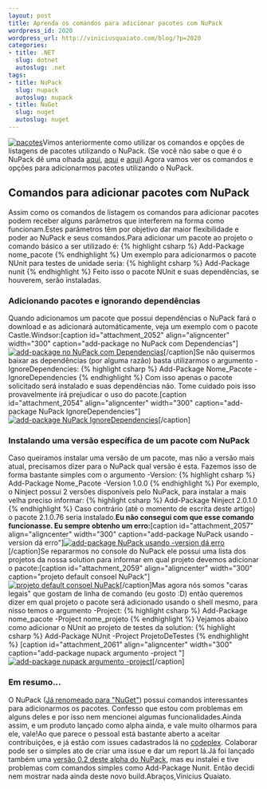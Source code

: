 ```yaml
--- 
layout: post
title: Aprenda os comandos para adicionar pacotes com NuPack
wordpress_id: 2020
wordpress_url: http://viniciusquaiato.com/blog/?p=2020
categories: 
- title: .NET
  slug: dotnet
  autoslug: .net
tags: 
- title: NuPack
  slug: nupack
  autoslug: nupack
- title: NuGet
  slug: nuget
  autoslug: nuget
---
```

[![](http://viniciusquaiato.com/blog/wp-content/uploads/2010/11/pacotes-150x150.jpg "pacotes")](http://viniciusquaiato.com/blog/wp-content/uploads/2010/11/pacotes.jpg)Vimos anteriormente como utilizar os comandos e opções de listagens de pacotes utilizando o NuPack. (Se você não sabe o que é o NuPack dê uma olhada [aqui](http://viniciusquaiato.com/blog/aprenda-os-comandos-de-listagem-do-nupack/), [aqui](http://viniciusquaiato.com/blog/nupack-uma-das-melhores-invencoes-da-microsoft/) e [aqui](http://unplugged.giggio.net/unplugged/post/NuPack-porque-voce-deveria-se-importar.aspx)).Agora vamos ver os comandos e opções para adicionarmos pacotes utilizando o NuPack.

## Comandos para adicionar pacotes com NuPack
Assim como os comandos de listagem os comandos para adicionar pacotes podem receber alguns parâmetros que interferem na forma como funcionam.Estes parâmetros têm por objetivo dar maior flexibilidade e poder ao NuPack e seus comandos.Para adicionar um pacote ao projeto o comando básico a ser utilizado é: 
{% highlight csharp %}
Add-Package nome_pacote
{% endhighlight %}
Um exemplo para adicionarmos o pacote NUnit para testes de unidade seria:
{% highlight csharp %}
Add-Package nunit
{% endhighlight %}
Feito isso o pacote NUnit e suas dependências, se houverem, serão instaladas.

### Adicionando pacotes e ignorando dependências
Quando adicionamos um pacote que possui dependências o NuPack fará o download e as adicionará automáticamente, veja um exemplo com o pacote Castle.Windsor:[caption id="attachment_2052" align="aligncenter" width="300" caption="add-package no NuPack com Dependencias"][![add-package no NuPack com Dependencias](http://viniciusquaiato.com/blog/wp-content/uploads/2010/11/add-package_nupack_com_dependencias-300x129.png "add-package no NuPack com Dependencias")](http://viniciusquaiato.com/blog/wp-content/uploads/2010/11/add-package_nupack_com_dependencias.png)[/caption]Se não quisermos baixar as dependências (por alguma razão) basta utilizarmos o argumento -IgnoreDependencies:
{% highlight csharp %}
Add-Package Nome_Pacote -IgnoreDependencies
{% endhighlight %}
Com isso apenas o pacote solicitado será instalado e suas dependências não. Tome cuidado pois isso provavelmente irá prejudicar o uso do pacote.[caption id="attachment_2054" align="aligncenter" width="300" caption="add-package NuPack IgnoreDependencies"][![add-package NuPack IgnoreDependencies](http://viniciusquaiato.com/blog/wp-content/uploads/2010/11/add-package__nupack_ignoredependencies-300x129.png "add-package NuPack IgnoreDependencies")](http://viniciusquaiato.com/blog/wp-content/uploads/2010/11/add-package__nupack_ignoredependencies.png)[/caption]

### Instalando uma versão específica de um pacote com NuPack
Caso queiramos instalar uma versão de um pacote, mas não a versão mais atual, precisamos dizer para o NuPack qual versão é esta. Fazemos isso de forma bastante simples com o argumento -Version:
{% highlight csharp %}
Add-Package Nome_Pacote -Version 1.0.0
{% endhighlight %}
Por exemplo, o Ninject possui 2 versões disponíveis pelo NuPack, para instalar a mais velha preciso informar:
{% highlight csharp %}
Add-Package Ninject 2.0.1.0
{% endhighlight %}
Caso contrário (até o momento de escrita deste artigo) o pacote 2.1.0.76 seria instalado.**Eu não consegui com que esse comando funcionasse. Eu sempre obtenho um erro:**[caption id="attachment_2057" align="aligncenter" width="300" caption="add-package NuPack usando -version dá erro"][![add-package NuPack usando -version dá erro](http://viniciusquaiato.com/blog/wp-content/uploads/2010/11/add-package_nupack_-version_error-300x76.png "add-package NuPack usando -version dá erro")](http://viniciusquaiato.com/blog/wp-content/uploads/2010/11/add-package_nupack_-version_error.png)[/caption]Se repararmos no console do NuPack ele possui uma lista dos projetos da nossa solution para informar em qual projeto devemos adicionar o pacote:[caption id="attachment_2059" align="aligncenter" width="300" caption="projeto default consoel NuPack"][![projeto default consoel NuPack](http://viniciusquaiato.com/blog/wp-content/uploads/2010/11/projeto_default-300x115.png "projeto default consoel NuPack")](http://viniciusquaiato.com/blog/wp-content/uploads/2010/11/projeto_default.png)[/caption]Mas agora nós somos "caras legais" que gostam de linha de comando (eu gosto :D) então queremos dizer em qual projeto o pacote será adicionado usando o shell mesmo, para nisso temos o argumento -Project:
{% highlight csharp %}
Add-Package nome_pacote -Project nome_projeto
{% endhighlight %}
Vejamos abaixo como adicionar o NUnit ao projeto de testes da solution:
{% highlight csharp %}
Add-Package NUnit -Project ProjetoDeTestes
{% endhighlight %}
[caption id="attachment_2061" align="aligncenter" width="300" caption="add-package nupack argumento -project "][![add-package nupack argumento -project ](http://viniciusquaiato.com/blog/wp-content/uploads/2010/11/add-package_nupack_-project-300x177.png "add-package nupack argumento -project ")](http://viniciusquaiato.com/blog/wp-content/uploads/2010/11/add-package_nupack_-project.png)[/caption]

### Em resumo...
O NuPack ([Já renomeado para "NuGet"](http://haacked.com/archive/2010/10/29/nupack-is-now-nuget.aspx)) possui comandos interessantes para adicionarmos os pacotes. Confesso que estou com problemas em alguns deles e por isso nem mencionei algumas funcionalidades.Ainda assim, e um produto lançado como alpha ainda, e vale muito olharmos para ele, vale!Ao que parece o pessoal está bastante aberto a aceitar contribuições, e já estão com issues cadastrados lá no [codeplex](http://nuget.codeplex.com/workitem/list/basic). Colaborar pode ser o simples ato de criar uma issue e dar um report lá.Já foi lançado também uma [versão 0.2 deste alpha do NuPack](http://nuget.codeplex.com/releases/view/54662), mas eu instalei e tive problemas com comandos simples como Add-Package Nunit. Então decidi nem mostrar nada ainda deste novo build.Abraços,Vinicius Quaiato.
